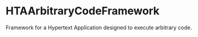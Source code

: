 # HTAArbitraryCodeFramework
Framework for a Hypertext Application designed to execute arbitrary code.
